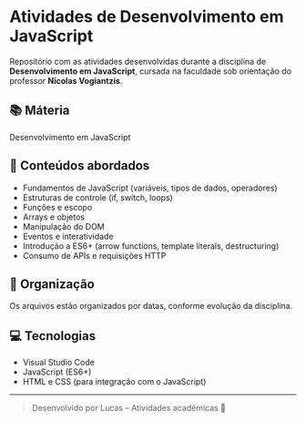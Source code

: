# Atividades de Desenvolvimento em JavaScript

Repositório com as atividades desenvolvidas durante a disciplina de **Desenvolvimento em JavaScript**, cursada na faculdade sob orientação do professor **Nicolas Vogiantzis**.

## 📚 Máteria

Desenvolvimento em JavaScript 

## 🧠 Conteúdos abordados
- Fundamentos de JavaScript (variáveis, tipos de dados, operadores)
- Estruturas de controle (if, switch, loops)
- Funções e escopo
- Arrays e objetos
- Manipulação do DOM
- Eventos e interatividade
- Introdução a ES6+ (arrow functions, template literals, destructuring)
- Consumo de APIs e requisições HTTP

## 📁 Organização
Os arquivos estão organizados por datas, conforme evolução da disciplina.

## 💻 Tecnologias
- Visual Studio Code
- JavaScript (ES6+)
- HTML e CSS (para integração com o JavaScript)

---

> Desenvolvido por Lucas – Atividades acadêmicas 🚀
